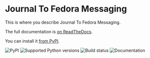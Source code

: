 # Journal To Fedora Messaging

This is where you describe Journal To Fedora Messaging.

The full documentation is [on ReadTheDocs](https://journal-to-fedora-messaging.readthedocs.io).

You can install it [from PyPI](https://pypi.org/project/journal-to-fedora-messaging/).

![PyPI](https://img.shields.io/pypi/v/journal-to-fedora-messaging.svg)
![Supported Python versions](https://img.shields.io/pypi/pyversions/journal-to-fedora-messaging.svg)
![Build status](http://github.com/fedora-infra/journal-to-fedora-messaging/actions/workflows/main.yml/badge.svg?branch=develop)
![Documentation](https://readthedocs.org/projects/journal-to-fedora-messaging/badge/?version=latest)
